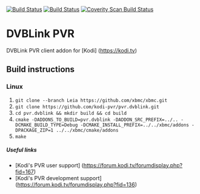 [![Build Status](https://travis-ci.org/kodi-pvr/pvr.dvblink.svg?branch=Leia)](https://travis-ci.org/kodi-pvr/pvr.dvblink/branches)
[![Build Status](https://ci.appveyor.com/api/projects/status/github/kodi-pvr/pvr.dvblink?branch=Leia&svg=true)](https://ci.appveyor.com/project/kodi-pvr/pvr-dvblink?branch=Leia)
[![Coverity Scan Build Status](https://scan.coverity.com/projects/5120/badge.svg)](https://scan.coverity.com/projects/5120)

# DVBLink PVR
DVBLink PVR client addon for [Kodi] (https://kodi.tv)

## Build instructions

### Linux

1. `git clone --branch Leia https://github.com/xbmc/xbmc.git`
2. `git clone https://github.com/kodi-pvr/pvr.dvblink.git`
3. `cd pvr.dvblink && mkdir build && cd build`
4. `cmake -DADDONS_TO_BUILD=pvr.dvblink -DADDON_SRC_PREFIX=../.. -DCMAKE_BUILD_TYPE=Debug -DCMAKE_INSTALL_PREFIX=../../xbmc/addons -DPACKAGE_ZIP=1 ../../xbmc/cmake/addons`
5. `make`

##### Useful links

* [Kodi's PVR user support] (https://forum.kodi.tv/forumdisplay.php?fid=167)
* [Kodi's PVR development support] (https://forum.kodi.tv/forumdisplay.php?fid=136)
